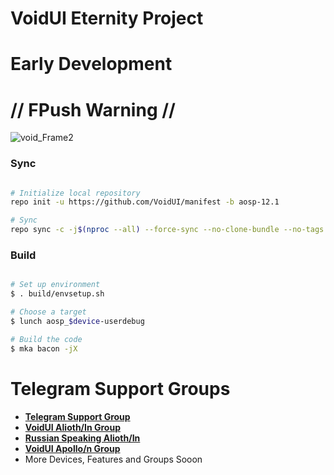 # VoidUI Eternity Project #
# Early Development #
# // FPush Warning // #

![void_Frame2](https://user-images.githubusercontent.com/34755141/173379206-ea461b24-321e-4186-b3d4-2bfbae6872d4.jpg)

### Sync ###

```bash

# Initialize local repository
repo init -u https://github.com/VoidUI/manifest -b aosp-12.1

# Sync
repo sync -c -j$(nproc --all) --force-sync --no-clone-bundle --no-tags
```

### Build ###

```bash

# Set up environment
$ . build/envsetup.sh

# Choose a target
$ lunch aosp_$device-userdebug

# Build the code
$ mka bacon -jX
```

# Telegram Support Groups
* [**Telegram Support Group**](https://t.me/VoidUI)
 * [**VoidUI Alioth/In Group**](https://t.me/VoidUI_Alioth)
 * [**Russian Speaking Alioth/In**](https://t.me/VoidUI_Alioth_RU)
 * [**VoidUI Apollo/n Group**](https://t.me/VoidUI_Apollo)
 * More Devices, Features and Groups Sooon
